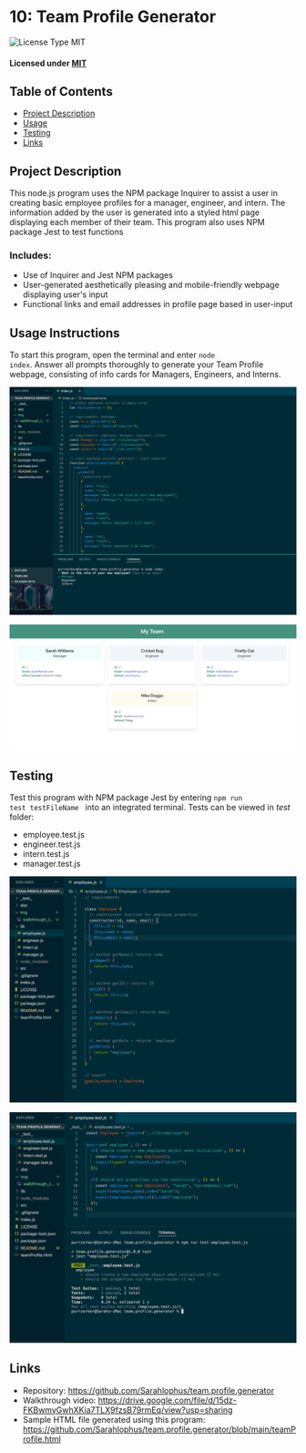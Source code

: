 # 10: Team Profile Generator

![License Type MIT](https://img.shields.io/badge/License-MIT-blueviolet.svg)

#### Licensed under [MIT](LICENSE)

## Table of Contents

- [Project Description](#project-description)
- [Usage](#usage-instructions)
- [Testing](#testing)
- [Links](#links)

## Project Description

This node.js program uses the NPM package Inquirer to assist a user in creating basic employee profiles for a manager, engineer, and intern. The information added by the user is generated into a styled html page displaying each member of their team. This program also uses NPM package Jest to test functions

### Includes:

- Use of Inquirer and Jest NPM packages
- User-generated aesthetically pleasing and mobile-friendly webpage displaying user's input
- Functional links and email addresses in profile page based in user-input

## Usage Instructions

To start this program, open the terminal and enter <code>node index</code>. Answer all prompts thoroughly to generate your Team Profile webpage, consisting of info cards for Managers, Engineers, and Interns.

![an image of vs code program with green theme displaying a file containing code and an open terminal with a user prompt](img/indexImg.png)

![an image of a website with a green banner and 4 employee cards detailing information for a manager, 2 engineers, and an intern](img/siteImg.png)

## Testing

Test this program with NPM package Jest by entering <code>npm run test testFileName </code> into an integrated terminal. Tests can be viewed in _test_ folder:

- employee.test.js
- engineer.test.js
- intern.test.js
- manager.test.js

![an image of vs code program with green theme displaying a file containing a function](img/functionImg.png)

![an image of vs code program with green theme displaying a file containing a test for a funtion](img/testImg.png)

## Links

- Repository: https://github.com/Sarahlophus/team.profile.generator
- Walkthrough video: https://drive.google.com/file/d/15dz-FKBwmyGwhXKia7TLX9fzsB79rmEq/view?usp=sharing
- Sample HTML file generated using this program: https://github.com/Sarahlophus/team.profile.generator/blob/main/teamProfile.html
